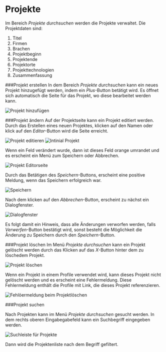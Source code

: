 Projekte
====================
Im Bereich *Projekte durchsuchen* werden die Projekte verwaltet.
Die Projektdaten sind:

1. Titel
2. Firmen
3. Brachen
4. Projektbeginn
5. Projektende
6. Projektorte
7. Projekttechnologien
8. Zusammenfassung 

###Projekt erstellen
In dem Bereich *Projekte durchsuchen* kann ein neues Projekt hinzugefügt werden, indem ein *Plus*-Button betätigt wird. Es öffnet sich automatisch die Seite für das Projekt, wo diese bearbeitet werden kann.

![Projekt hinzufügen](http://stash.maredit.net/projects/COM/repos/hireme/browse/src/usermanual/resources/project/Project-add.png?raw)

###Projekt ändern
Auf der Projektseite kann ein Projekt editiert werden.
Durch das Erstellen eines neuen Projektes, klicken auf den Namen oder klick auf den *Editor*-Button wird die Seite erreicht.

![Projekt editieren](http://stash.maredit.net/projects/COM/repos/hireme/browse/src/usermanual/resources/project/Project-edit-button.png)
![Intinial Projekt](http://stash.maredit.net/projects/COM/repos/hireme/browse/src/usermanual/resources/project/Project.png?raw)

Wenn ein Feld verändert wurde, dann ist dieses Feld orange umrandet und es erscheint ein Menü zum Speichern oder Abbrechen.

![Projekt Editorseite](http://stash.maredit.net/projects/COM/repos/hireme/browse/src/usermanual/resources/project/Project-Edit.png?raw)

Durch das Betätigen des *Speichern*-Buttons, erscheint eine positive Meldung, wenn das Speichern erfolgreich war.

![Speichern](http://stash.maredit.net/projects/COM/repos/hireme/browse/src/usermanual/resources/project/Success-Save.png?raw)

Nach dem klicken auf den *Abbrechen*-Button, erscheint zu nächst ein Dialogfenster. 

![Dialogfenster](http://stash.maredit.net/projects/COM/repos/hireme/browse/src/usermanual/resources/profile/Dialog-Cancel.png?raw?raw)

Es folgt damit ein Hinweis, dass alle Änderungen verworfen werden, falls *Verwerfen*-Button bestätigt wird, sonst besteht die Möglichkeit die Änderung zu Speichern durch den *Speichern*-Button.

###Projekt löschen
Im Menü *Projekte durchsuchen* kann ein Projekt gelöscht werden durch das Klicken auf das *X*-Button hinter dem zu löschedem Projekt.

![Projekt löschen](http://stash.maredit.net/projects/COM/repos/hireme/browse/src/usermanual/resources/projekt/Project-Delet.png?raw)

Wenn ein Projekt in einem Profile verwendet wird, kann dieses Projekt nicht gelöscht werden und es erscheint eine Fehlermeldung. Diese Fehlermeldung enthält die Profile mit Link, die dieses Projekt referenzieren.

![Fehlöermeldung beim Projektlöschen](http://stash.maredit.net/projects/COM/repos/hireme/browse/src/usermanual/resources/project/Project-delet-message.png?raw)

###Projekt suchen

Nach Projekten kann im Menü *Projekte durchsuchen* gesucht werden. In dem rechts oberen Eingabegabefeld kann ein Suchbegriff eingegeben werden.

![Suchleiste für Projekte](http://stash.maredit.net/projects/COM/repos/hireme/browse/src/usermanual/resources/project/Project-search.png?raw) 

Dann wird die Projektenliste nach dem Begriff gefiltert.




